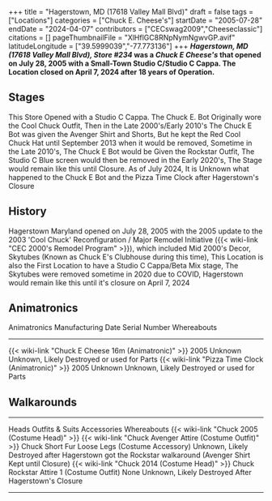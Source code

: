 +++
title = "Hagerstown, MD (17618 Valley Mall Blvd)"
draft = false
tags = ["Locations"]
categories = ["Chuck E. Cheese's"]
startDate = "2005-07-28"
endDate = "2024-04-07"
contributors = ["CECswag2009","Cheeseclassic"]
citations = []
pageThumbnailFile = "XlHflGC8RNpNymNgwvGP.avif"
latitudeLongitude = ["39.5999039","-77.773136"]
+++
***Hagerstown, MD (17618 Valley Mall Blvd), Store #234* was a *Chuck E Cheese's* that opened on July 28, 2005 with a Small-Town Studio C/Studio C Cappa. The Location closed on April 7, 2024 after 18 years of Operation.**

## Stages

This Store Opened with a Studio C Cappa. The Chuck E. Bot Originally wore the Cool Chuck Outfit, Then in the Late 2000's/Early 2010's The Chuck E Bot was given the Avenger Shirt and Shorts, But he kept the Red Cool Chuck Hat until September 2013 when it would be removed, Sometime in the Late 2010's, The Chuck E Bot would be Given the Rockstar Outfit, The Studio C Blue screen would then be removed in the Early 2020's, The Stage would remain like this until Closure. As of July 2024, It is Unknown what happened to the Chuck E Bot and the Pizza Time Clock after Hagerstown's Closure

## History

Hagerstown Maryland opened on July 28, 2005 with the 2005 update to the 2003 'Cool Chuck' Reconfiguration / Major Remodel Initiative ({{< wiki-link "CEC 2000's Remodel Program" >}}), which included Mid 2000's Decor, Skytubes (Known as Chuck E's Clubhouse during this time), This Location is also the First Location to have a Studio C Cappa/Beta Mix stage, The Skytubes were removed sometime in 2020 due to COVID, Hagerstown would remain like this until it's closure on April 7, 2024

## Animatronics

  Animatronics                                               Manufacturing Date   Serial Number   Whereabouts
  ---------------------------------------------------------- -------------------- --------------- ---------------------------------------------
  {{< wiki-link "Chuck E Cheese 16m (Animatronic)" >}}   2005                 Unknown         Unknown, Likely Destroyed or used for Parts
  {{< wiki-link "Pizza Time Clock (Animatronic)" >}}     2005                 Unknown         Unknown, Likely Destroyed or used for Parts

## Walkarounds

  --------------------------------------------------- --------------------------------------------------------------- ------------------------------------------------ -----------------------------------------------------------------------------------------------------------
  Heads                                               Outfits & Suits                                                 Accessories                                      Whereabouts
  {{< wiki-link "Chuck 2005 (Costume Head)" >}}   {{< wiki-link "Chuck Avenger Attire (Costume Outfit)" >}}   Chuck Short Fur Loose Legs (Costume Accessory)   Unknown, Likely Destroyed after Hagerstown got the Rockstar walkaround (Avenger Shirt Kept until Closure)
  {{< wiki-link "Chuck 2014 (Costume Head)" >}}   Chuck Rockstar Attire 1 (Costume Outfit)                        None                                             Unknown, Likely Destroyed After Hagerstown's Closure
  --------------------------------------------------- --------------------------------------------------------------- ------------------------------------------------ -----------------------------------------------------------------------------------------------------------
